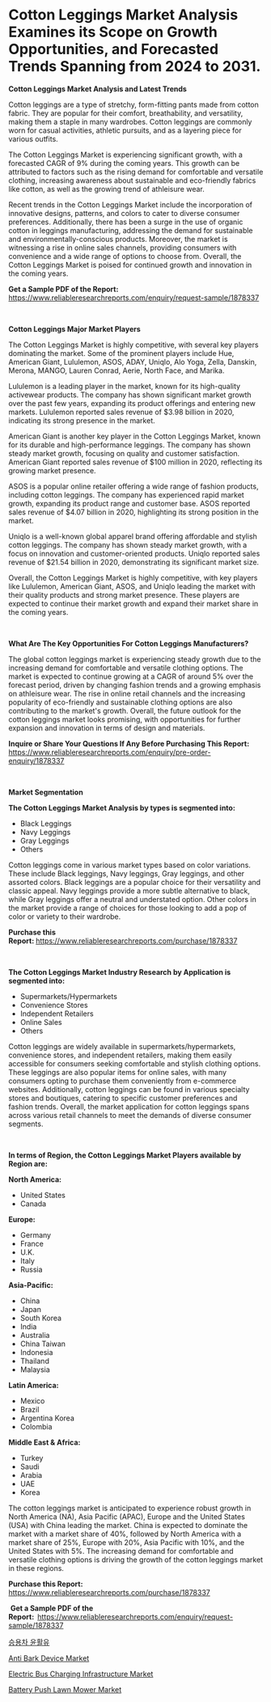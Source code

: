 <p><h1>Cotton Leggings Market Analysis Examines its Scope on Growth Opportunities, and Forecasted Trends Spanning from 2024 to 2031.</h1></p><p><strong>Cotton Leggings Market Analysis and Latest Trends</strong></p>
<p><p>Cotton leggings are a type of stretchy, form-fitting pants made from cotton fabric. They are popular for their comfort, breathability, and versatility, making them a staple in many wardrobes. Cotton leggings are commonly worn for casual activities, athletic pursuits, and as a layering piece for various outfits.</p><p>The Cotton Leggings Market is experiencing significant growth, with a forecasted CAGR of 9% during the coming years. This growth can be attributed to factors such as the rising demand for comfortable and versatile clothing, increasing awareness about sustainable and eco-friendly fabrics like cotton, as well as the growing trend of athleisure wear. </p><p>Recent trends in the Cotton Leggings Market include the incorporation of innovative designs, patterns, and colors to cater to diverse consumer preferences. Additionally, there has been a surge in the use of organic cotton in leggings manufacturing, addressing the demand for sustainable and environmentally-conscious products. Moreover, the market is witnessing a rise in online sales channels, providing consumers with convenience and a wide range of options to choose from. Overall, the Cotton Leggings Market is poised for continued growth and innovation in the coming years.</p></p>
<p><strong>Get a Sample PDF of the Report:&nbsp;</strong> <a href="https://www.reliableresearchreports.com/enquiry/request-sample/1878337">https://www.reliableresearchreports.com/enquiry/request-sample/1878337</a></p>
<p>&nbsp;</p>
<p><strong>Cotton Leggings Major Market Players</strong></p>
<p><p>The Cotton Leggings Market is highly competitive, with several key players dominating the market. Some of the prominent players include Hue, American Giant, Lululemon, ASOS, ADAY, Uniqlo, Alo Yoga, Zella, Danskin, Merona, MANGO, Lauren Conrad, Aerie, North Face, and Marika. </p><p>Lululemon is a leading player in the market, known for its high-quality activewear products. The company has shown significant market growth over the past few years, expanding its product offerings and entering new markets. Lululemon reported sales revenue of $3.98 billion in 2020, indicating its strong presence in the market.</p><p>American Giant is another key player in the Cotton Leggings Market, known for its durable and high-performance leggings. The company has shown steady market growth, focusing on quality and customer satisfaction. American Giant reported sales revenue of $100 million in 2020, reflecting its growing market presence.</p><p>ASOS is a popular online retailer offering a wide range of fashion products, including cotton leggings. The company has experienced rapid market growth, expanding its product range and customer base. ASOS reported sales revenue of $4.07 billion in 2020, highlighting its strong position in the market.</p><p>Uniqlo is a well-known global apparel brand offering affordable and stylish cotton leggings. The company has shown steady market growth, with a focus on innovation and customer-oriented products. Uniqlo reported sales revenue of $21.54 billion in 2020, demonstrating its significant market size.</p><p>Overall, the Cotton Leggings Market is highly competitive, with key players like Lululemon, American Giant, ASOS, and Uniqlo leading the market with their quality products and strong market presence. These players are expected to continue their market growth and expand their market share in the coming years.</p></p>
<p>&nbsp;</p>
<p><strong>What Are The Key Opportunities For Cotton Leggings Manufacturers?</strong></p>
<p><p>The global cotton leggings market is experiencing steady growth due to the increasing demand for comfortable and versatile clothing options. The market is expected to continue growing at a CAGR of around 5% over the forecast period, driven by changing fashion trends and a growing emphasis on athleisure wear. The rise in online retail channels and the increasing popularity of eco-friendly and sustainable clothing options are also contributing to the market's growth. Overall, the future outlook for the cotton leggings market looks promising, with opportunities for further expansion and innovation in terms of design and materials.</p></p>
<p><strong>Inquire or Share Your Questions If Any Before Purchasing This Report:</strong> <a href="https://www.reliableresearchreports.com/enquiry/pre-order-enquiry/1878337">https://www.reliableresearchreports.com/enquiry/pre-order-enquiry/1878337</a></p>
<p>&nbsp;</p>
<p><strong>Market Segmentation</strong></p>
<p><strong>The Cotton Leggings Market Analysis by types is segmented into:</strong></p>
<p><ul><li>Black Leggings</li><li>Navy Leggings</li><li>Gray Leggings</li><li>Others</li></ul></p>
<p><p>Cotton leggings come in various market types based on color variations. These include Black leggings, Navy leggings, Gray leggings, and other assorted colors. Black leggings are a popular choice for their versatility and classic appeal. Navy leggings provide a more subtle alternative to black, while Gray leggings offer a neutral and understated option. Other colors in the market provide a range of choices for those looking to add a pop of color or variety to their wardrobe.</p></p>
<p><strong>Purchase this Report:&nbsp;</strong><a href="https://www.reliableresearchreports.com/purchase/1878337">https://www.reliableresearchreports.com/purchase/1878337</a></p>
<p>&nbsp;</p>
<p><strong>The Cotton Leggings Market Industry Research by Application is segmented into:</strong></p>
<p><ul><li>Supermarkets/Hypermarkets</li><li>Convenience Stores</li><li>Independent Retailers</li><li>Online Sales</li><li>Others</li></ul></p>
<p><p>Cotton leggings are widely available in supermarkets/hypermarkets, convenience stores, and independent retailers, making them easily accessible for consumers seeking comfortable and stylish clothing options. These leggings are also popular items for online sales, with many consumers opting to purchase them conveniently from e-commerce websites. Additionally, cotton leggings can be found in various specialty stores and boutiques, catering to specific customer preferences and fashion trends. Overall, the market application for cotton leggings spans across various retail channels to meet the demands of diverse consumer segments.</p></p>
<p>&nbsp;</p>
<p><strong>In terms of Region, the Cotton Leggings Market Players available by Region are:</strong></p>
<p>
    <p> <strong> North America: </strong>
        <ul>
            <li>United States</li>
            <li>Canada</li>
        </ul>
        </p> 
    <p> <strong> Europe: </strong>
        <ul>
            <li>Germany</li>
            <li>France</li>
            <li>U.K.</li>
            <li>Italy</li>
            <li>Russia</li>
        </ul>
        </p> 
    <p> <strong> Asia-Pacific: </strong>
        <ul>
            <li>China</li>
            <li>Japan</li>
            <li>South Korea</li>
            <li>India</li>
            <li>Australia</li>
            <li>China Taiwan</li>
            <li>Indonesia</li>
            <li>Thailand</li>
            <li>Malaysia</li>
        </ul>
        </p> 
    <p> <strong> Latin America: </strong>
        <ul>
            <li>Mexico</li>
            <li>Brazil</li>
            <li>Argentina Korea</li>
            <li>Colombia</li>
        </ul>
        </p> 
    <p> <strong> Middle East & Africa: </strong>
        <ul>
            <li>Turkey</li>
            <li>Saudi</li>
            <li>Arabia</li>
            <li>UAE</li>
            <li>Korea</li>
        </ul>
    </p>
    </p>
<p><p>The cotton leggings market is anticipated to experience robust growth in North America (NA), Asia Pacific (APAC), Europe and the United States (USA) with China leading the market. China is expected to dominate the market with a market share of 40%, followed by North America with a market share of 25%, Europe with 20%, Asia Pacific with 10%, and the United States with 5%. The increasing demand for comfortable and versatile clothing options is driving the growth of the cotton leggings market in these regions.</p></p>
<p><strong>Purchase this Report: </strong><a href="https://www.reliableresearchreports.com/purchase/1878337">https://www.reliableresearchreports.com/purchase/1878337</a></p>
<p>&nbsp;<strong>Get a Sample PDF of the Report:&nbsp;&nbsp;</strong><a href="https://www.reliableresearchreports.com/enquiry/request-sample/1878337">https://www.reliableresearchreports.com/enquiry/request-sample/1878337</a></p>
<p><strong></strong></p>
<p><p><a href="https://medium.com/@munchkin678568/%EC%8A%B9%EC%9A%A9%EC%B0%A8-%EC%9C%A4%ED%99%9C%EC%9C%A0-%EC%8B%9C%EC%9E%A5-%EA%B7%9C%EB%AA%A8-%EB%B0%8F-%EC%8B%9C%EC%9E%A5-%EB%8F%99%ED%96%A5-%EC%A0%84%EB%B0%A9-%EC%97%85%EC%A2%85-%EA%B0%9C%EC%9A%94-2024-2031-adaecf5b4fe8">승용차 윤활유</a></p><p><a href="https://github.com/danielneavesallisons03mba/Market-Research-Report-List-1/blob/main/anti-bark-device-market.md">Anti Bark Device Market</a></p><p><a href="https://glittery-fuchsia-86a.notion.site/Electric-Bus-Charging-Infrastructure-Market-Size-Market-Trends-and-Growth-Outlook-forecasted-for-p-ce3f37656e2c4a2abe5cb70d5b2427c2">Electric Bus Charging Infrastructure Market</a></p><p><a href="https://view.publitas.com/reportprime-1/battery-push-lawn-mower-market-research-report-unlocks-analysis-on-the-market-financial-status-market-size-and-market-revenue-upto-2031/">Battery Push Lawn Mower Market</a></p></p>
